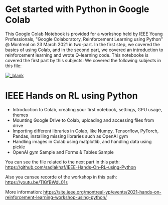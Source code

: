 # Get started with Python in Google Colab

This Google Colab Notebook is provided for a workshop held by IEEE Young Professionals, "Google Colaboratory, Reinforcement Learning using Python" @ Montreal on 23 March 2021 in two-part. 
In the first step, we covered the basics of using Colab, and in the second part, we covered an introduction to reinforcement learning and wrote Q-learning code.
This notebooke is covered the first part by this subjects: 
We covered the following subjects in this file:

<a alt="Google Colaboratory, Reinforcement Learning using Python" href="https://www.youtube.com/embed/TlGfBWdL01s?start=3988" width="66%"><img src="https://user-images.githubusercontent.com/71412070/154816849-cb3563d6-fbc2-4de0-8e78-992049807b39.png" alt="_blank" /></a>

# IEEE Hands on RL using Python
- Introduction to Colab, creating your first notebook, settings, GPU usage, themes
- Mounting Google Drive to Colab, uploading and accessing files from drive
- Importing different libraries in Colab, like Numpy, Tensorflow, PyTorch, Pandas, installing missing libraries such as OpenAI gym
- Handling images in Colab using matplotlib, and handling data using pickle
- OpenAI gym Sample and Forms & Tables Sample

You can see the file related to the next part in this path: https://github.com/sadiakhaf/IEEE-Hands-On-RL-using-Python

Also you cansee recorde of the workshop in this path: https://youtu.be/TlGfBWdL01s

More information: https://site.ieee.org/montreal-yp/events/2021-hands-on-reinforcement-learning-workshop-using-python/

